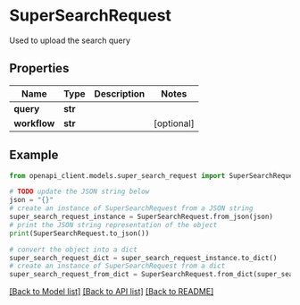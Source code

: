 # SuperSearchRequest

Used to upload the search query

## Properties

Name | Type | Description | Notes
------------ | ------------- | ------------- | -------------
**query** | **str** |  | 
**workflow** | **str** |  | [optional] 

## Example

```python
from openapi_client.models.super_search_request import SuperSearchRequest

# TODO update the JSON string below
json = "{}"
# create an instance of SuperSearchRequest from a JSON string
super_search_request_instance = SuperSearchRequest.from_json(json)
# print the JSON string representation of the object
print(SuperSearchRequest.to_json())

# convert the object into a dict
super_search_request_dict = super_search_request_instance.to_dict()
# create an instance of SuperSearchRequest from a dict
super_search_request_from_dict = SuperSearchRequest.from_dict(super_search_request_dict)
```
[[Back to Model list]](../README.md#documentation-for-models) [[Back to API list]](../README.md#documentation-for-api-endpoints) [[Back to README]](../README.md)


